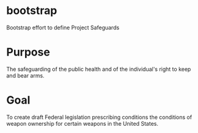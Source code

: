 # bootstrap
Bootstrap effort to define Project Safeguards

# Purpose
The safeguarding of the public health and of the individual's right to keep and bear arms. 

# Goal
To create draft Federal legislation prescribing conditions the conditions of weapon ownership for certain weapons in the United States.


